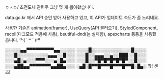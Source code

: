 ㅇㅅㅇ/
초전도체 관련주 그냥 몇 개 뽑아왔습니다.

data.go.kr 에서 API 승인 받아 사용하고 있고,
이 API가 업데이트 속도가 좀 느리네요.

사용한 기술은 animation(framer), UseQuery(API 불러오기), StyledComponent, recoil(다크모드 적용에 사용), beutiful-dnd(는 실패함), apexcharts 등등을 사용했읍니다. ⁽⁽◝( ˙ ꒳ ˙ )◜⁾⁾

░░░░░▄▄▀▀▀▀▀▀▀▀▀▄▄░░░░░ 
░░░░█░░░░░░░░░░░░░█░░░░ 
░░░█░░░░░░░░░░▄▄▄░░█░░░ 
░░░█░░▄▄▄░░▄░░███░░█░░░ 
░░░▄█░▄░░░▀▀▀░░░▄░█▄░░░ 
░░░█░░▀█▀█▀█▀█▀█▀░░█░░░ 
░░░▄██▄▄▀▀▀▀▀▀▀▄▄██▄░░░ 
░▄█░█▀▀█▀▀▀█▀▀▀█▀▀█░█▄░
와! 샌즈!
